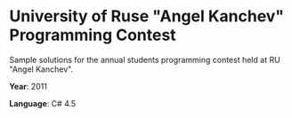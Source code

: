 # University of Ruse "Angel Kanchev" Programming Contest
Sample solutions for the annual students programming contest held at RU "Angel Kanchev".

**Year**: 2011

**Language**: C# 4.5

